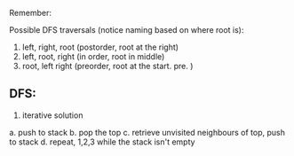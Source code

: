 Remember:

Possible DFS traversals (notice naming based on where root is):

1. left, right, root (postorder, root at the right)
2. left, root, right (in order, root in middle)
3. root, left right (preorder, root at the start. pre. )



## DFS:

1) iterative solution

a. push to stack
b. pop the top
c. retrieve unvisited neighbours of top, push to stack
d. repeat, 1,2,3 while the stack isn't empty


